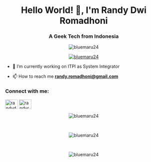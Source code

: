 <h1 align="center">Hello World! 👋, I'm Randy Dwi Romadhoni</h1>
<h3 align="center">A Geek Tech from Indonesia</h3>

<p align="center"> <img src="https://komarev.com/ghpvc/?username=bluemaru24&label=Profile%20views&color=0e75b6&style=flat" alt="bluemaru24" /> </p>

<p align="center"> <a href="https://github.com/ryo-ma/github-profile-trophy"><img src="https://github-profile-trophy.vercel.app/?username=bluemaru24" alt="bluemaru24" /></a> </p>

- 🔭 I’m currently working on ITPI as System Integrator

- 📫 How to reach me **randy.romadhoni@gmail.com**

<h3 align="left">Connect with me:</h3>
<p align="left">
<a href="https://linkedin.com/in/randydromadhoni/" target="blank"><img align="center" src="https://raw.githubusercontent.com/rahuldkjain/github-profile-readme-generator/master/src/images/icons/Social/linked-in-alt.svg" alt="randydromadhoni/" height="30" width="40" /></a>
<a href="https://instagram.com/randyromadhoni24" target="blank"><img align="center" src="https://raw.githubusercontent.com/rahuldkjain/github-profile-readme-generator/master/src/images/icons/Social/instagram.svg" alt="randyromadhoni24" height="30" width="40" /></a>
</p>

<div align="center">
<p><img align="center" src="https://github-readme-stats.vercel.app/api/top-langs?username=bluemaru24&show_icons=true&locale=en&layout=compact" alt="bluemaru24" /></p>
<br>
<p><img align="center" src="https://github-readme-stats.vercel.app/api?username=bluemaru24&show_icons=true&locale=en" alt="bluemaru24" /></p>
<br>
<p><img align="center" src="https://github-readme-streak-stats.herokuapp.com/?user=bluemaru24&" alt="bluemaru24" /></p>
</div>
